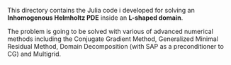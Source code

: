 This directory contains the Julia code i developed for solving an **Inhomogenous Helmholtz PDE** inside an **L-shaped domain**. 

The problem is going to be solved with various of advanced numerical methods including the Conjugate Gradient Method, Generalized Minimal Residual Method, Domain Decomposition (with SAP as a preconditioner to CG) and Multigrid.
